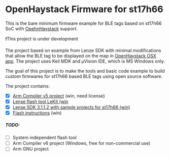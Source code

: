 # OpenHaystack Firmware for st17h66

This is the bare minimum firmware example for BLE tags based on st17h66 SoC with [OpehnHaystack](https://github.com/seemoo-lab/openhaystack) support. 

❗This project is under development

The project based on example from Lenze SDK with minimal modifications that allow the BLE tag to be displayed on the map in [OpenHaystack OSX app](https://github.com/seemoo-lab/openhaystack/tree/main/OpenHaystack). The project uses Keil MDK and µVision IDE, which is MS Windows only. 

The goal of this project is to make the tools and basic code example to build custom firmwares for st17h66 based BLE tags using open source software.

The project contains:

- [x] [Arm Compiler v5 project](src) (win, need license)
- [x] [Lense flash tool LeKit (win](flash_tool)
- [x] [Lense SDK 3.1.1.2 with sample projects for st17h66 (win)](SDK)
- [x] [Flash instructions](flash_tool) (win)

##### TODO:

- [ ] System independent flash tool
- [ ] Arm Compiler v6 project (Windows, free for non-commercial use)
- [ ] Arm GNU project
